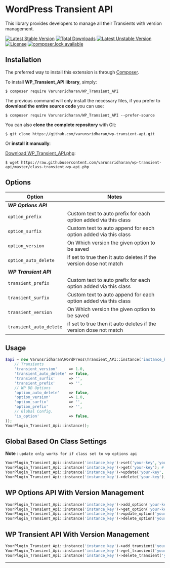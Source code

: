 # WordPress Transient API
This library provides developers to manage all their Transients with version management. 

[![Latest Stable Version](https://poser.pugx.org/varunsridharan/wp-transient-api/version)](https://packagist.org/packages/varunsridharan/wp-transient-api)
[![Total Downloads](https://poser.pugx.org/varunsridharan/wp-transient-api/downloads)](https://packagist.org/packages/varunsridharan/wp-transient-api)
[![Latest Unstable Version](https://poser.pugx.org/varunsridharan/wp-transient-api/v/unstable)](//packagist.org/packages/varunsridharan/wp-transient-api)
[![License](https://poser.pugx.org/varunsridharan/wp-transient-api/license)](https://packagist.org/packages/varunsridharan/wp-transient-api)
[![composer.lock available](https://poser.pugx.org/varunsridharan/wp-transient-api/composerlock)](https://packagist.org/packages/varunsridharan/wp-transient-api)


## Installation
The preferred way to install this extension is through [Composer](http://getcomposer.org/download/).

To install **WP_Transient_API library**, simply:

    $ composer require Varunsridharan/WP_Transient_API

The previous command will only install the necessary files, if you prefer to **download the entire source code** you can use:

    $ composer require Varunsridharan/WP_Transient_API --prefer-source

You can also **clone the complete repository** with Git:

    $ git clone https://github.com/varunsridharan/wp-transient-api.git

Or **install it manually**:

[Download WP_Transient_API.php](https://raw.githubusercontent.com/varunsridharan/wp-transient-api/master/class-transient-wp-api.php):

    $ wget https://raw.githubusercontent.com/varunsridharan/wp-transient-api/master/class-transient-wp-api.php


## Options
| Option | Notes |
| ------ | ----- |
| ***WP Options API*** ||
| `option_prefix` | Custom text to auto prefix for each option added via this class |
| `option_surfix` | Custom text to auto append for each option added via this class | 
| `option_version` | On Which version the given option to be saved
| `option_auto_delete` | if set to true then it auto deletes if the version dose not match|
| ***WP Transient API*** ||
| `transient_prefix` | Custom text to auto prefix for each option added via this class |
| `transient_surfix` | Custom text to auto append for each option added via this class | 
| `transient_version` | On Which version the given option to be saved
| `transient_auto_delete` | if set to true then it auto deletes if the version dose not match|


## Usage 

```php
$api = new Varunsridharan\WordPress\Transient_API::instance('instance_key',array(
    // Transients
    'transient_version'     => 1.0,
    'transient_auto_delete' => false,
    'transient_surfix'      => '',
    'transient_prefix'      => '',
    // WP DB Options
    'option_auto_delete'    => false,
    'option_version'        => 1.0,
    'option_surfix'         => '',
    'option_prefix'         => '',
    // Global Config.
    'is_option'             => false,
));
YourPlugin_Transient_Api::instance();

```

## Global Based On Class Settings 
**Note** : `update only works for if class set to wp options api` 
```php
YourPlugin_Transient_Api::instance('instance_key')->set('your-key','your-value');
YourPlugin_Transient_Api::instance('instance_key')->get('your-key'); # Returns the values only if option version matched with $option_version
YourPlugin_Transient_Api::instance('instance_key')->update('your-key','your-value'); # Updates the options value
YourPlugin_Transient_Api::instance('instance_key')->delete('your-key'); # Deletes the options and its releated options 
```



## WP Options API With Version Management
```php
YourPlugin_Transient_Api::instance('instance_key')->add_option('your-key','your-value');
YourPlugin_Transient_Api::instance('instance_key')->get_option('your-key'); # Returns the values only if option version matched with $option_version
YourPlugin_Transient_Api::instance('instance_key')->update_option('your-key','your-value'); # Updates the options value
YourPlugin_Transient_Api::instance('instance_key')->delete_option('your-key'); # Deletes the options and its releated options 
```


## WP Transient API With Version Management
```php
YourPlugin_Transient_Api::instance('instance_key')->add_transient('your-key','your-value',2000);
YourPlugin_Transient_Api::instance('instance_key')->get_transient('your-key'); # Returns the values only if option version matched with $transient_version
YourPlugin_Transient_Api::instance('instance_key')->delete_transient('your-key'); # Deletes the options and its releated options 
```

---

<!-- START common-footer.mustache  -->

<!-- END common-footer.mustache  -->


[composer]: http://getcomposer.org/download/
[downloadzip]:https://github.com/varunsridharan/wp-transient-api/archive/master.zip

[latest-stable-version-img]: https://poser.pugx.org/varunsridharan/wp-transient-api/version
[latest-Unstable-version-img]: https://poser.pugx.org/varunsridharan/wp-transient-api/v/unstable
[total-downloads-img]: https://poser.pugx.org/varunsridharan/wp-transient-api/downloads
[Latest-Unstable-version-img]: https://poser.pugx.org/varunsridharan/wp-transient-api/v/unstable
[wpcs-img]: https://img.shields.io/badge/WordPress-Standar-1abc9c.svg
[license-img]: https://poser.pugx.org/varunsridharan/wp-transient-api/license
[composerlock-img]: https://poser.pugx.org/varunsridharan/wp-transient-api/composerlock

[latest-stable-version-link]: https://packagist.org/packages/varunsridharan/wp-transient-api
[latest-Unstable-version-link]: https://packagist.org/packages/varunsridharan/wp-transient-api
[total-downloads-link]: https://packagist.org/packages/varunsridharan/wp-transient-api
[Latest-Unstable-Version-link]: https://packagist.org/packages/varunsridharan/wp-transient-api
[wpcs-link]: https://github.com/WordPress-Coding-Standards/WordPress-Coding-Standards/
[license-link]: https://packagist.org/packages/varunsridharan/wp-transient-api
[composerlock-link]: https://packagist.org/packages/varunsridharan/wp-transient-api